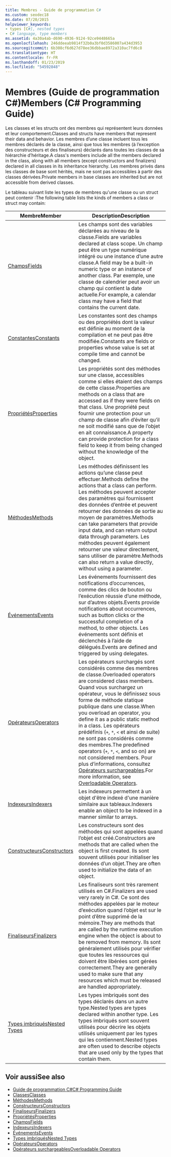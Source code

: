 ```yaml
---
title: Membres - Guide de programmation C#
ms.custom: seodec18
ms.date: 07/20/2015
helpviewer_keywords:
- types [C#], nested types
- C# language, type members
ms.assetid: 4a30a4ab-d690-4936-9124-92ce9448665a
ms.openlocfilehash: 246ddeeab9814f32b0a3bf0d3586007a434d3953
ms.sourcegitcommit: 6b308cf6d627d78ee36dbbae8972a310ac7fd6c8
ms.translationtype: HT
ms.contentlocale: fr-FR
ms.lasthandoff: 01/23/2019
ms.locfileid: "54592848"
---
```

# <a name="members-c-programming-guide"></a><span data-ttu-id="3c0f0-102">Membres (Guide de programmation C#)</span><span class="sxs-lookup"><span data-stu-id="3c0f0-102">Members (C# Programming Guide)</span></span>
<span data-ttu-id="3c0f0-103">Les classes et les structs ont des membres qui représentent leurs données et leur comportement.</span><span class="sxs-lookup"><span data-stu-id="3c0f0-103">Classes and structs have members that represent their data and behavior.</span></span> <span data-ttu-id="3c0f0-104">Les membres d’une classe incluent tous les membres déclarés de la classe, ainsi que tous les membres (à l’exception des constructeurs et des finaliseurs) déclarés dans toutes les classes de sa hiérarchie d’héritage.</span><span class="sxs-lookup"><span data-stu-id="3c0f0-104">A class's members include all the members declared in the class, along with all members (except constructors and finalizers) declared in all classes in its inheritance hierarchy.</span></span> <span data-ttu-id="3c0f0-105">Les membres privés dans les classes de base sont hérités, mais ne sont pas accessibles à partir des classes dérivées.</span><span class="sxs-lookup"><span data-stu-id="3c0f0-105">Private members in base classes are inherited but are not accessible from derived classes.</span></span>  
  
 <span data-ttu-id="3c0f0-106">Le tableau suivant liste les types de membres qu'une classe ou un struct peut contenir :</span><span class="sxs-lookup"><span data-stu-id="3c0f0-106">The following table lists the kinds of members a class or struct may contain:</span></span>  
  
|<span data-ttu-id="3c0f0-107">Membre</span><span class="sxs-lookup"><span data-stu-id="3c0f0-107">Member</span></span>|<span data-ttu-id="3c0f0-108">Description</span><span class="sxs-lookup"><span data-stu-id="3c0f0-108">Description</span></span>|  
|------------|-----------------|  
|[<span data-ttu-id="3c0f0-109">Champs</span><span class="sxs-lookup"><span data-stu-id="3c0f0-109">Fields</span></span>](../../../csharp/programming-guide/classes-and-structs/fields.md)|<span data-ttu-id="3c0f0-110">Les champs sont des variables déclarées au niveau de la classe.</span><span class="sxs-lookup"><span data-stu-id="3c0f0-110">Fields are variables declared at class scope.</span></span> <span data-ttu-id="3c0f0-111">Un champ peut être un type numérique intégré ou une instance d’une autre classe.</span><span class="sxs-lookup"><span data-stu-id="3c0f0-111">A field may be a built-in numeric type or an instance of another class.</span></span> <span data-ttu-id="3c0f0-112">Par exemple, une classe de calendrier peut avoir un champ qui contient la date actuelle.</span><span class="sxs-lookup"><span data-stu-id="3c0f0-112">For example, a calendar class may have a field that contains the current date.</span></span>|  
|[<span data-ttu-id="3c0f0-113">Constantes</span><span class="sxs-lookup"><span data-stu-id="3c0f0-113">Constants</span></span>](../../../csharp/programming-guide/classes-and-structs/constants.md)|<span data-ttu-id="3c0f0-114">Les constantes sont des champs ou des propriétés dont la valeur est définie au moment de la compilation et ne peut pas être modifiée.</span><span class="sxs-lookup"><span data-stu-id="3c0f0-114">Constants are fields or properties whose value is set at compile time and cannot be changed.</span></span>|  
|[<span data-ttu-id="3c0f0-115">Propriétés</span><span class="sxs-lookup"><span data-stu-id="3c0f0-115">Properties</span></span>](../../../csharp/programming-guide/classes-and-structs/properties.md)|<span data-ttu-id="3c0f0-116">Les propriétés sont des méthodes sur une classe, accessibles comme si elles étaient des champs de cette classe.</span><span class="sxs-lookup"><span data-stu-id="3c0f0-116">Properties are methods on a class that are accessed as if they were fields on that class.</span></span> <span data-ttu-id="3c0f0-117">Une propriété peut fournir une protection pour un champ de classe afin d’éviter qu’il ne soit modifié sans que de l’objet en ait connaissance.</span><span class="sxs-lookup"><span data-stu-id="3c0f0-117">A property can provide protection for a class field to keep it from being changed without the knowledge of the object.</span></span>|  
|[<span data-ttu-id="3c0f0-118">Méthodes</span><span class="sxs-lookup"><span data-stu-id="3c0f0-118">Methods</span></span>](../../../csharp/programming-guide/classes-and-structs/methods.md)|<span data-ttu-id="3c0f0-119">Les méthodes définissent les actions qu’une classe peut effectuer.</span><span class="sxs-lookup"><span data-stu-id="3c0f0-119">Methods define the actions that a class can perform.</span></span> <span data-ttu-id="3c0f0-120">Les méthodes peuvent accepter des paramètres qui fournissent des données d’entrée et peuvent retourner des données de sortie au moyen de paramètres.</span><span class="sxs-lookup"><span data-stu-id="3c0f0-120">Methods can take parameters that provide input data, and can return output data through parameters.</span></span> <span data-ttu-id="3c0f0-121">Les méthodes peuvent également retourner une valeur directement, sans utiliser de paramètre.</span><span class="sxs-lookup"><span data-stu-id="3c0f0-121">Methods can also return a value directly, without using a parameter.</span></span>|  
|[<span data-ttu-id="3c0f0-122">Événements</span><span class="sxs-lookup"><span data-stu-id="3c0f0-122">Events</span></span>](../../../csharp/programming-guide/events/index.md)|<span data-ttu-id="3c0f0-123">Les événements fournissent des notifications d’occurrences, comme des clics de bouton ou l’exécution réussie d’une méthode, sur d’autres objets.</span><span class="sxs-lookup"><span data-stu-id="3c0f0-123">Events provide notifications about occurrences, such as button clicks or the successful completion of a method, to other objects.</span></span> <span data-ttu-id="3c0f0-124">Les événements sont définis et déclenchés à l’aide de délégués.</span><span class="sxs-lookup"><span data-stu-id="3c0f0-124">Events are defined and triggered by using delegates.</span></span>|  
|[<span data-ttu-id="3c0f0-125">Opérateurs</span><span class="sxs-lookup"><span data-stu-id="3c0f0-125">Operators</span></span>](../../../csharp/programming-guide/statements-expressions-operators/operators.md)|<span data-ttu-id="3c0f0-126">Les opérateurs surchargés sont considérés comme des membres de classe.</span><span class="sxs-lookup"><span data-stu-id="3c0f0-126">Overloaded operators are considered class members.</span></span> <span data-ttu-id="3c0f0-127">Quand vous surchargez un opérateur, vous le définissez sous forme de méthode statique publique dans une classe.</span><span class="sxs-lookup"><span data-stu-id="3c0f0-127">When you overload an operator, you define it as a public static method in a class.</span></span> <span data-ttu-id="3c0f0-128">Les opérateurs prédéfinis (`+`, `*`, `<` et ainsi de suite) ne sont pas considérés comme des membres.</span><span class="sxs-lookup"><span data-stu-id="3c0f0-128">The predefined operators (`+`, `*`, `<`, and so on) are not considered members.</span></span> <span data-ttu-id="3c0f0-129">Pour plus d’informations, consultez [Opérateurs surchargeables](../../../csharp/programming-guide/statements-expressions-operators/overloadable-operators.md).</span><span class="sxs-lookup"><span data-stu-id="3c0f0-129">For more information, see [Overloadable Operators](../../../csharp/programming-guide/statements-expressions-operators/overloadable-operators.md).</span></span>|  
|[<span data-ttu-id="3c0f0-130">Indexeurs</span><span class="sxs-lookup"><span data-stu-id="3c0f0-130">Indexers</span></span>](../../../csharp/programming-guide/indexers/index.md)|<span data-ttu-id="3c0f0-131">Les indexeurs permettent à un objet d'être indexé d'une manière similaire aux tableaux.</span><span class="sxs-lookup"><span data-stu-id="3c0f0-131">Indexers enable an object to be indexed in a manner similar to arrays.</span></span>|  
|[<span data-ttu-id="3c0f0-132">Constructeurs</span><span class="sxs-lookup"><span data-stu-id="3c0f0-132">Constructors</span></span>](../../../csharp/programming-guide/classes-and-structs/constructors.md)|<span data-ttu-id="3c0f0-133">Les constructeurs sont des méthodes qui sont appelées quand l’objet est créé.</span><span class="sxs-lookup"><span data-stu-id="3c0f0-133">Constructors are methods that are called when the object is first created.</span></span> <span data-ttu-id="3c0f0-134">Ils sont souvent utilisés pour initialiser les données d’un objet.</span><span class="sxs-lookup"><span data-stu-id="3c0f0-134">They are often used to initialize the data of an object.</span></span>|  
|[<span data-ttu-id="3c0f0-135">Finaliseurs</span><span class="sxs-lookup"><span data-stu-id="3c0f0-135">Finalizers</span></span>](../../../csharp/programming-guide/classes-and-structs/destructors.md)|<span data-ttu-id="3c0f0-136">Les finaliseurs sont très rarement utilisés en C#.</span><span class="sxs-lookup"><span data-stu-id="3c0f0-136">Finalizers are used very rarely in C#.</span></span> <span data-ttu-id="3c0f0-137">Ce sont des méthodes appelées par le moteur d’exécution quand l’objet est sur le point d’être supprimé de la mémoire.</span><span class="sxs-lookup"><span data-stu-id="3c0f0-137">They are methods that are called by the runtime execution engine when the object is about to be removed from memory.</span></span> <span data-ttu-id="3c0f0-138">Ils sont généralement utilisés pour vérifier que toutes les ressources qui doivent être libérées sont gérées correctement.</span><span class="sxs-lookup"><span data-stu-id="3c0f0-138">They are generally used to make sure that any resources which must be released are handled appropriately.</span></span>|  
|[<span data-ttu-id="3c0f0-139">Types imbriqués</span><span class="sxs-lookup"><span data-stu-id="3c0f0-139">Nested Types</span></span>](../../../csharp/programming-guide/classes-and-structs/nested-types.md)|<span data-ttu-id="3c0f0-140">Les types imbriqués sont des types déclarés dans un autre type.</span><span class="sxs-lookup"><span data-stu-id="3c0f0-140">Nested types are types declared within another type.</span></span> <span data-ttu-id="3c0f0-141">Les types imbriqués sont souvent utilisés pour décrire les objets utilisés uniquement par les types qui les contiennent.</span><span class="sxs-lookup"><span data-stu-id="3c0f0-141">Nested types are often used to describe objects that are used only by the types that contain them.</span></span>|  
  
## <a name="see-also"></a><span data-ttu-id="3c0f0-142">Voir aussi</span><span class="sxs-lookup"><span data-stu-id="3c0f0-142">See also</span></span>

- [<span data-ttu-id="3c0f0-143">Guide de programmation C#</span><span class="sxs-lookup"><span data-stu-id="3c0f0-143">C# Programming Guide</span></span>](../../../csharp/programming-guide/index.md)
- [<span data-ttu-id="3c0f0-144">Classes</span><span class="sxs-lookup"><span data-stu-id="3c0f0-144">Classes</span></span>](../../../csharp/programming-guide/classes-and-structs/classes.md)
- [<span data-ttu-id="3c0f0-145">Méthodes</span><span class="sxs-lookup"><span data-stu-id="3c0f0-145">Methods</span></span>](../../../csharp/programming-guide/classes-and-structs/methods.md)
- [<span data-ttu-id="3c0f0-146">Constructeurs</span><span class="sxs-lookup"><span data-stu-id="3c0f0-146">Constructors</span></span>](../../../csharp/programming-guide/classes-and-structs/constructors.md)
- [<span data-ttu-id="3c0f0-147">Finaliseurs</span><span class="sxs-lookup"><span data-stu-id="3c0f0-147">Finalizers</span></span>](../../../csharp/programming-guide/classes-and-structs/destructors.md)
- [<span data-ttu-id="3c0f0-148">Propriétés</span><span class="sxs-lookup"><span data-stu-id="3c0f0-148">Properties</span></span>](../../../csharp/programming-guide/classes-and-structs/properties.md)
- [<span data-ttu-id="3c0f0-149">Champs</span><span class="sxs-lookup"><span data-stu-id="3c0f0-149">Fields</span></span>](../../../csharp/programming-guide/classes-and-structs/fields.md)
- [<span data-ttu-id="3c0f0-150">Indexeurs</span><span class="sxs-lookup"><span data-stu-id="3c0f0-150">Indexers</span></span>](../../../csharp/programming-guide/indexers/index.md)
- [<span data-ttu-id="3c0f0-151">Événements</span><span class="sxs-lookup"><span data-stu-id="3c0f0-151">Events</span></span>](../../../csharp/programming-guide/events/index.md)
- [<span data-ttu-id="3c0f0-152">Types imbriqués</span><span class="sxs-lookup"><span data-stu-id="3c0f0-152">Nested Types</span></span>](../../../csharp/programming-guide/classes-and-structs/nested-types.md)
- [<span data-ttu-id="3c0f0-153">Opérateurs</span><span class="sxs-lookup"><span data-stu-id="3c0f0-153">Operators</span></span>](../../../csharp/programming-guide/statements-expressions-operators/operators.md)
- [<span data-ttu-id="3c0f0-154">Opérateurs surchargeables</span><span class="sxs-lookup"><span data-stu-id="3c0f0-154">Overloadable Operators</span></span>](../../../csharp/programming-guide/statements-expressions-operators/overloadable-operators.md)
